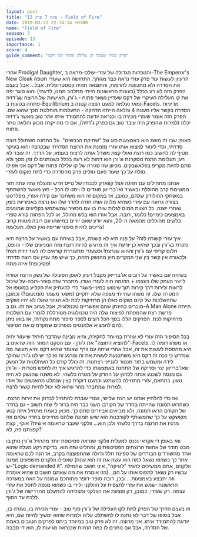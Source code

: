 ```yaml
---
layout: post
title: "עונה 7 פרק 13 - Field of Fire"
date: 2019-03-22 22:34:14 +0300
name: "Field of Fire"
season: 7
episode: 13
importance: 1
score: 4
guide_comment: "פרק סביר שסוגר קו עלילה פתוח של דקס"
---
```

אחרי Prodigal Daughter, והנוכחות הגדולה של עזרי-עולם-מראה ב-The Emperor's New Cloak הרעיון לעשות עוד פרק עזרי נראה כבר מגוחך. התחושה היא שעזרי חטפה את הסדרה ולא מתכוונת להרפות, והתוצאה תהיה קטסטרופלית. אבל... אבל בעצם הפרק הזה לא רע בכלל (בעונות הראשונות הייתי מתלהב ממנו, לדעתי) והוא סוגר יפה את קו העלילה העיקרי של דקס שעדיין נשאר פתוח - ג'ורן, האישיות של הרוצח שג'דזיה פתחה בטעות ב-Equilibrium ומאז נעלמה למעט הצצה קטנה ב-Facets. מדיניות הסדרה בקשר אליו מעונה 4 והלאה הייתה הדחקה - התעלמות מוחלטת מכך שהוא שם. הפרק הזה אומר שעזרי מכירה בו וכנראה יודעת להתמודד איתו יותר טוב מאשר ג'דזיה יכלה (למרות שהפרק היה עובד טוב גם כפרק ג'דזיה), אם כי מה יקרה מכאן והלאה נותר פתוח.

האופן שבו זה מושג הוא באמצעות סוג של "שתיקת הכבשים". על התחנה משתולל רוצח סדרתי, וכדי לעזור למצוא אותו עזרי מזמנת את הרוצח הסדרתי שבקרבה והוא בעיקר מטיף לה לחשוב כמו רוצח ואולי קצת משדל אותה לרצוח בעצמו, על הדרך. זה עובד לא רע; תעלומת הרצח מסקרנת וג'ורן הוא דמות לא רעה בכלל כשנותנים לו זמן מסך ולא סתם להיות מקריפ בפלאשבקים. מכיוון שזו סגירה של קו עלילה פתוח של דקס אני אפילו סולח על כך שעוד פעם גוזלים פרק מהסדרה כדי לתת פוקוס לעזרי.

אנחנו מתחילים עם חגיגה אצל קווארק לכבודו של טייס חדש ומוצלח שזה עתה חזר ממשימת קרב מהוללת ובאשיר ואו'ברייאן סוגדים לו ויתנו לו הכל - חוץ מאשר להשתתף במשחקי ההולודק שלהם, כמובן. אז במקום זה הוא משתכר עם קירה ועזרי, מפלרטט בצורה גרועה עם עזרי כשהיא מלווה אותו חזרה לחדר שלו ואז נרצח באכזריות בזמן שעזרי ישנה. כל הצוות המום לגלות שירו בו עם מכשיר שמשתמש בקליעים שמונעים באמצעים כימיים! כלומר, רובה. אבל אודו הוא בלש מהולל, או לכל הפחות קורא ספרי בלשים מהוללים מהמאה ה-20, והוא יודע שאם יורים במישהו עם רובה מטווח קרוב צריכים להיות סימני שריפה ואין כאלו. תעלומה!

איך עזרי קשורה לזה? על פניו היא לא קשורה, אבל בשיחה עם באשיר על הרצח היא נזכרת בג'ורן ובכך שהיא כן יודעת איך זה מרגיש להיות רוצח ומה המניעים שלו - והופס, חלום קריפי עם ג'ורן וההוא שנרצח! וכשעזרי מתעוררת קוראים לה לעוד זירת רצח! ולכאורה אין קשר בין שני המקרים חוץ מהנשק הזהה, כך שיש פה עניין עם רוצח סדרתי פסיכופת! איזה מתח!

בשיחה עם באשיר על רובים או'ברייאן מקבל רעיון לאופן הפעולה של נשק הרצח וטורח לייצר העתק שלו בעצמו + הדגמה חיה לעזרי ואודו. מתברר שזה סופר-רובה-על שיכול לראות ולירות דרך קירות תוך שימוש במיני-משגר כדי להעתיק את הקליע במעופו אל המטרה שלו. זה משהו שהייתי מצפה שלא יתקיים (משגר משמר מומנטום?) וכמובן שההשלכות של קיום נשקים כאלו הן מרחיקות לכת ולא הגיוני שאלו לא יהיו נשקים מוכרים בהינתן שהם אפשריים טכנולוגית, אבל נעזוב את זה. גם ב-A Man Alone הייתה פרשת רצח שהמפתח לפיצוח שלה היה טכנולוגיה מטורללת לגמרי עם השלכות מרחיקות לכת. הפרקים הללו בסך הכל רוצים לספר סיפור מתח נקודתי, אז בואו ניתן להם להמציא אלמנטים מופרכים שמקדמים את הסיפור.

בכל הסיפור הזה עזרי לא עוזרת במיוחד לחקירה, והיא מבינה שהדבר היחיד שיעזור יהיה "להוציא החוצה" את ג'ורן - עם הטקס המוזר הזה שראינו ב-Facets או משהו דומה לו. היא מהססת לעשות את זה, אבל אחרי שיחה עם וורף שאומר שהיא דקס והיא תעשה מה שנדרש כי ככה זה דקס היא משתכנעת לעשות את זה ומרגע זה ואילך יש לנו ג'ורן שהולך לידה ומשמש בתור מנטור לענייני רצחנות. זה כולל קודם כל השתלטות על הנשק שאו'ברייאן יצר וסריקה של התחנה באמצעותו כדי להרגיש איך זה לחפש מטרות - וג'ורן גם מנסה לשכנע אותה ללחוץ על ההדק על מטרה כלשהי. לא משנה שהנשק לא היה טעון. בהתאם, עזרי מתחילה להשתגע וכמעט דוקרת קצין שנמלט מהאנשים של אודו למרות שמתברר מהר שהוא לא יכול להיות קשור לרצח.

ואז כדי להלחיץ אותנו יש רצח שלישי, ועזרי עוברת להתחיל לבדוק את זירות הרצח. כשהראו תמונה שהייתה בחדר של הקורבן השני כבר היה ברור לי שזה חשוב - גם בחדר של הקודם הראו תמונה, ולא מביאים אביזרים סתם כך. מכאן באמת מתחיל איזה קטע מקושקש על כך שהמשותף לקורבנות הוא שיש תמונה שלהם מחייכים בחדר שלהם וזה מרגיז את הרוצח בדרך כלשהי ולכן הוא... וולקני שעבר טראומה אישית? אוקיי, קצת קפצתם פה, לא? 

ואז באופן די אקראי נכנס למעלית וולקני שנראה פסיכופת יותר מהרגיל וג'ורן נותן בו מבט חודר של אחוות הרוצחים הפסיכופתים, ומחליט שזה הוא. בדיקת רקע מעלה שהוא אחד מהשורדים הבודדים של ספינת חלל גדולה שהתפוצצה בקרב, אז הנה לכם טראומה שאפילו וולקנים מושפעים ממנה (אחר כך כשהוא נשאל למה הוא עשה את זה הוא עונה ש-"Logic demanded it". וולקנים, אתם ממשיכים להגיד "לוגיקה", איני חושב שהמילה הזו אומרת את מה שאתם חושבים שהיא אומרת). עכשיו רק נשאר לתפוס אותו על חם, וזה יתבצע באמצעות... ובכן, רובה סופר-דופר מתוחכם שמונח על האח במערכה הראשונה ישמש את עזרי לתצפית על הוולקני ולירי בו כשהוא מנסה לחסל את עזרי עצמה. רק שעזרי, כמובן, רק פוצעת את הוולקני ומצליחה להתעלם מהדרישה של ג'ורן ללכת עד הסוף.

וזו בעצם הדרך של הפרק לתת לקו העלילה של ג'ורן סוף טוב - עזרי הכירה בו, נעזרה בו, אבל בסופו של דבר לא נתנה לו להשתלט עליה ולמרות שהוא ימשיך להיות שם, היא יודעת להתמודד איתו. אני מרוצה. זה לא פרק טוב במיוחד ביחס לפרקים הטובים באמת של הסדרה, אבל אם נותנים לו כמה הנחות שכנראה מגיעות לו, הוא די סבבה.
